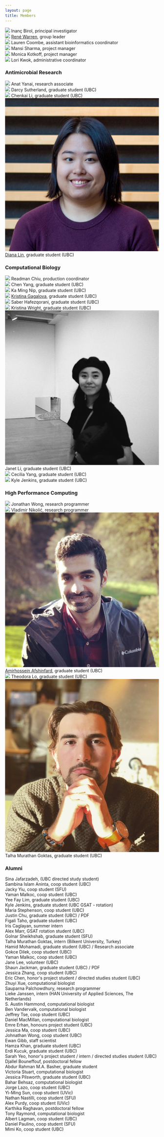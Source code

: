```yaml
---
layout: page
title: Members
---
```


<img class="avatar" src="assets/avatars/ibirol.jpeg"> Inanç Birol, principal investigator  <br>
<img class="avatar" src="assets/avatars/rwarren.png"> [René Warren](https://warrenlr.github.io/), group leader  <br>
<img class="avatar" src="assets/avatars/lcoombe.jpg"> Lauren Coombe, assistant bioinformatics coordinator  <br>
<img class="avatar" src="assets/avatars/noavatar.jpg"> Mansi Sharma, project manager<br>
<img class="avatar" src="assets/avatars/noavatar.jpg"> Monica Kotkoff, project manager<br>
<img class="avatar" src="assets/avatars/noavatar.jpg"> Lori Kwok, administrative coordinator<br>

### Antimicrobial Research
<img class="avatar" src="assets/avatars/noavatar.jpg"> Anat Yanai, research associate <br>
<img class="avatar" src="assets/avatars/dsutherland.jpg"> Darcy Sutherland, graduate student (UBC)<br>
<img class="avatar" src="assets/avatars/cli.jpg"> Chenkai Li, graduate student (UBC)<br>
<img class="avatar" src="assets/avatars/dlin.jpg"> [Diana Lin](member/dlin), graduate student (UBC)<br>

### Computational Biology
<img class="avatar" src="assets/avatars/rchiu.jpg"> Readman Chiu, production coordinator <br>
<img class="avatar" src="assets/avatars/cyang.jpg"> Chen Yang, graduate student (UBC)  <br>
<img class="avatar" src="assets/avatars/kmnip.png"> Ka Ming Nip, graduate student (UBC)  <br>
<img class="avatar" src="assets/avatars/kgagalova.jpg"> [Kristina Gagalova](member/kgagalova), graduate student (UBC)  <br>
<img class="avatar" src="assets/avatars/shafezqorani.png"> Saber Hafezqorani, graduate student (UBC)<br>
<img class="avatar" src="assets/avatars/noavatar.jpg"> Kristina Wright, graduate student (UBC)<br>
<img class="avatar" src="assets/avatars/jli.jpeg"> Janet Li, graduate student (UBC)<br>
<img class="avatar" src="assets/avatars/noavatar.jpg"> Cecilia Yang, graduate student (UBC)<br>
<img class="avatar" src="assets/avatars/noavatar.jpg"> Kyle Jenkins, graduate student (UBC)<br>

### High Performance Computing
<img class="avatar" src="assets/avatars/noavatar.jpg"> Jonathan Wong, research programmer <br>
<img class="avatar" src="assets/avatars/noavatar.jpg"> Vladimir Nikolić, research programmer <br>
<img class="avatar" src="assets/avatars/aafshinfard.jpg"> [Amirhossein Afshinfard](member/aafshinfard), graduate student (UBC)<br>
<img class="avatar" src="assets/avatars/noavatar.jpg"> Theodora Lo, graduate student (UBC)<br>
<img class="avatar" src="assets/avatars/talhaGoktas.JPG"> Talha Murathan Goktas, graduate student (UBC)<br>

### Alumni
Sina Jafarzadeh, (UBC directed study student)<br>
Sambina Islam Aninta, coop student (UBC)<br>
Jacky Yiu, coop student (SFU)<br>
Yaman Malkoc, coop student (UBC)<br>
Yee Fay Lim, graduate student (UBC)<br>
Kyle Jenkins, graduate student (UBC GSAT - rotation)<br>
Maria Stephenson, coop student (UBC) <br>
Justin Chu, graduate student (UBC) / PDF <br>
Figali Taho, graduate student (UBC) <br>
Iris Caglayan, summer intern <br>
Alex Marr, GSAT rotation student (UBC) <br>
Golnar Sheikhshab, graduate student (SFU) <br>
Talha Murathan Goktas, intern (Bilkent University, Turkey)<br>
Hamid Mohamadi, graduate student (UBC) / Research associate<br>
Gokce Dilek, coop student (UBC)<br>
Yaman Malkoc, coop student (UBC)<br>
Jane Lee, volunteer (UBC)<br>
Shaun Jackman, graduate student (UBC) / PDF <br>
Jessica Zhang, coop student (UBC)<br>
Eric Chen, honor's project student / directed studies student (UBC)<br>
Zhuyi Xue, computational biologist<br>
Sauparna Palchowdhury, research programmer<br>
Lieke Janssen, intern (HAN University of Applied Sciences, The Netherlands)<br>
S. Austin Hammond, computational biologist<br>
Ben Vandervalk, computational biologist<br>
Jeffrey Tse, coop student (UBC)<br>
Daniel MacMillan, computational biologist<br>
Emre Erhan, honours project student (UBC)<br>
Jessica Ma, coop student (UBC)<br>
Johnathan Wong, coop student (UBC)<br>
Ewan Gibb, staff scientist  <br>
Hamza Khan, graduate student (UBC)  <br>
Erdi Kucuk, graduate student (UBC)  <br>
Sarah Yeo, honor's project student / intern / directed studies student (UBC)  <br>
Djallel Bouneffouf, postdoctoral fellow  <br>
Abdur Rahman M.A. Basher, graduate student<br>
Victoria Stuart, computational biologist<br>
Jessica Pilsworth, graduate student (UBC)  <br>
Bahar Behsaz, computational biologist  <br>
Jorge Lazo, coop student (UBC)<br>
Yi-Ming Sun, coop student (UVic)  <br>
Nathan Nastilli, coop student (SFU)  <br>
Alex Purdy, coop student (UVic)  <br>
Karthika Raghavan, postdoctoral fellow  <br>
Tony Raymond, computational biologist  <br>
Albert Lagman, coop student (UBC)  <br>
Daniel Paulino, coop student (SFU)  <br>
Mimi Ko, coop student (UBC)  <br>
